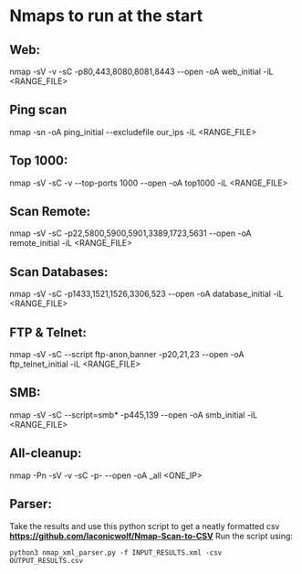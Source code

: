 # Nmaps to run at the start

## Web:
nmap -sV -v -sC -p80,443,8080,8081,8443 --open -oA web_initial -iL <RANGE_FILE>

## Ping scan
nmap -sn -oA ping_initial --excludefile our_ips -iL <RANGE_FILE>

## Top 1000:
nmap -sV -sC -v --top-ports 1000 --open -oA top1000 -iL <RANGE_FILE>

## Scan Remote:
nmap -sV -sC -p22,5800,5900,5901,3389,1723,5631 --open -oA remote_initial -iL <RANGE_FILE>

## Scan Databases:
nmap -sV -sC -p1433,1521,1526,3306,523 --open -oA database_initial -iL <RANGE_FILE>

## FTP & Telnet:
nmap -sV -sC --script ftp-anon,banner -p20,21,23 --open -oA ftp_telnet_initial -iL <RANGE_FILE>

## SMB:
nmap -sV -sC --script=smb\* -p445,139 --open -oA smb_initial -iL <RANGE_FILE>

## All-cleanup:
nmap -Pn -sV -v -sC -p- --open -oA <IP>_all <ONE_IP>

## Parser:
Take the results and use this python script to get a neatly formatted csv
**https://github.com/laconicwolf/Nmap-Scan-to-CSV**
Run the script using:
```
python3 nmap_xml_parser.py -f INPUT_RESULTS.xml -csv OUTPUT_RESULTS.csv
```
